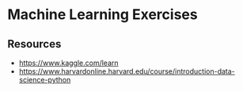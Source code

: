 # Machine Learning Exercises

## Resources

- https://www.kaggle.com/learn
- https://www.harvardonline.harvard.edu/course/introduction-data-science-python